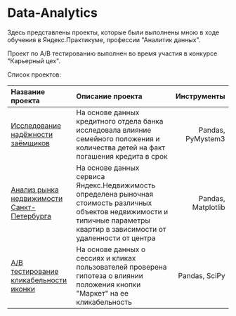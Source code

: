
# Data-Analytics

Здесь представлены проекты, которые были выполнены мною в ходе обучения в Яндекс.Практикуме, профессии "Аналитик данных".

Проект по А/В тестированию выполнен во время участия в конкурсе "Карьерный цех". 


Список проектов: 


|    **Название проекта**           | **Описание проекта**                                                                                                      | **Инструменты** |
|:----------------------------------|:--------------------------------------------------------------------------------------------------------------------------| ---------------:|
| [Исследование надёжности заёмщиков](https://github.com/TsvetkovaEV/Data-Analytics/tree/main/%D0%98%D1%81%D1%81%D0%BB%D0%B5%D0%B4%D0%BE%D0%B2%D0%B0%D0%BD%D0%B8%D0%B5%20%D0%BD%D0%B0%D0%B4%D0%B5%D0%B6%D0%BD%D0%BE%D1%81%D1%82%D0%B8%20%D0%B7%D0%B0%D0%B5%D0%BC%D1%89%D0%B8%D0%BA%D0%BE%D0%B2) | На основе данных кредитного отдела банка исследовала влияние семейного положения и количества детей на факт погашения кредита в срок|Pandas, PyMystem3|           
|[Анализ рынка недвижимости Санкт-Петербурга](https://github.com/TsvetkovaEV/Data-Analytics/tree/main/%D0%90%D0%BD%D0%B0%D0%BB%D0%B8%D0%B7%20%D1%80%D1%8B%D0%BD%D0%BA%D0%B0%20%D0%BD%D0%B5%D0%B4%D0%B2%D0%B8%D0%B6%D0%B8%D0%BC%D0%BE%D1%81%D1%82%D0%B8)| На основе данных сервиса Яндекс.Недвижимость определена рыночная стоимость различных объектов недвижимости и типичные параметры квартир в зависимости от удаленности от центра | Pandas, Matplotlib|
|[А/В тестирование кликабельности иконки](https://github.com/TsvetkovaEV/Data-Analytics/tree/main/%D0%90%D0%BD%D0%B0%D0%BB%D0%B8%D0%B7%20%D1%80%D1%8B%D0%BD%D0%BA%D0%B0%20%D0%BD%D0%B5%D0%B4%D0%B2%D0%B8%D0%B6%D0%B8%D0%BC%D0%BE%D1%81%D1%82%D0%B8)| На основе данных о сессиях и кликах пользователей проверена гипотеза о влиянии положения кнопки "Маркет" на ее кликабельность | Pandas, SciPy|
